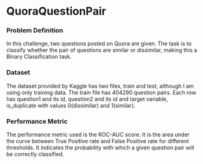 # QuoraQuestionPair

### Problem Definition
In this challenge, two questions posted on Quora are given. The task is to classify whether the pair of questions are similar or dissimilar, making this a Binary Classification task.

### Dataset
The dataset provided by Kaggle has two files, train and test, although I am using only training data. The train file has 404290 question pairs. Each row has question1 and its id, question2 and its id and target variable, is_duplicate with values 0(dissimilar) and 1(similar).

### Performance Metric
The performance metric used is the ROC-AUC score. It is the area under the curve between True Positive rate and False Positive rate for different thresholds. It indicates  the probability with which a given question pair will be correctly classified.

